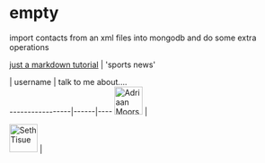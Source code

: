 # empty
import contacts from an xml files into mongodb and do some extra operations

[just a markdown tutorial](http://espn.go.com/)  | 'sports news' 

   |  username    | talk to me about....  
   -----------------|------|----
 <img src="https://avatars.githubusercontent.com/adriaanm"     height="50px" title="Adriaan Moors"/>        |
 
 <img src="https://avatars.githubusercontent.com/SethTisue"    height="50px" title="Seth Tisue"/>           |
